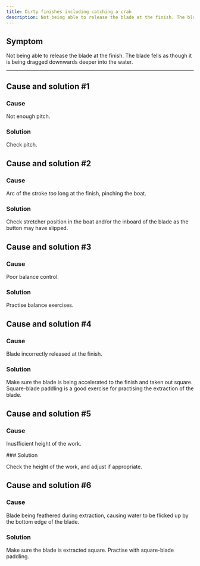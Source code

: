 ```yaml
---
title: Dirty finishes including catching a crab
description: Not being able to release the blade at the finish. The blade fells as though it is being dragged downwards deeper into the water.
---
```


## Symptom

Not being able to release the blade at the finish. The blade fells as though it is being dragged downwards deeper into the water.

---

## Cause and solution #1

### Cause

Not enough pitch.

### Solution

Check pitch.

## Cause and solution #2

### Cause

Arc of the stroke _too_ long at the finish, pinching the boat.

### Solution

Check stretcher position in the boat and/or the inboard of the blade as the button may have slipped.

## Cause and solution #3

### Cause

Poor balance control.

### Solution

Practise balance exercises.

## Cause and solution #4

### Cause

Blade incorrectly released at the finish.

### Solution

Make sure the blade is being accelerated to the finish and taken out square. Square-blade paddling is a good exercise for practising the extraction of the blade.

## Cause and solution #5

### Cause

Inusfficient height of the work.

### Solution

Check the height of the work, and adjust if appropriate.

## Cause and solution #6

### Cause

Blade being feathered during extraction, causing water to be flicked up by the bottom edge of the blade.

### Solution

Make sure the blade is extracted square. Practise with square-blade paddling.